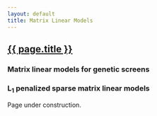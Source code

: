```yaml
---
layout: default
title: Matrix Linear Models
---
```


<h2><a href="{{ page.url }}" style="color:inherit">{{ page.title }}</a></h2>

<h3>Matrix linear models for genetic screens</h3>

<h3>L<sub>1</sub>  penalized sparse matrix linear models</h3>

Page under construction. 